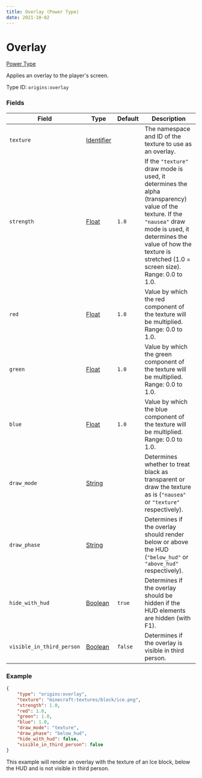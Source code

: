 ```yaml
---
title: Overlay (Power Type)
date: 2021-10-02
---
```


# Overlay

[Power Type](../power_types.md)

Applies an overlay to the player's screen.

Type ID: `origins:overlay`

### Fields

Field | Type | Default | Description
------|------|---------|-------------
`texture` | [Identifier](../types/data_types/identifier.md) | | The namespace and ID of the texture to use as an overlay.
`strength` | [Float](../types/data_types/float.md) | `1.0` | If the `"texture"` draw mode is used, it determines the alpha (transparency) value of the texture. If the `"nausea"` draw mode is used, it determines the value of how the texture is stretched (1.0 = screen size). Range: 0.0 to 1.0.
`red` | [Float](../types/data_types/float.md) | `1.0 `| Value by which the red component of the texture will be multiplied. Range: 0.0 to 1.0.
`green` | [Float](../types/data_types/float.md) | `1.0` | Value by which the green component of the texture will be multiplied. Range: 0.0 to 1.0.
`blue` | [Float](../types/data_types/float.md) | `1.0` | Value by which the blue component of the texture will be multiplied. Range: 0.0 to 1.0.
`draw_mode` | [String](../data_types/string.md) | | Determines whether to treat black as transparent or draw the texture as is (`"nausea"` or `"texture"` respectively).
`draw_phase` | [String](../data_types/string.md) | | Determines if the overlay should render below or above the HUD (`"below_hud"` or `"above_hud"` respectively).
`hide_with_hud` | [Boolean](../types/data_types/boolean.md) | `true` | Determines if the overlay should be hidden if the HUD elements are hidden (with F1).
`visible_in_third_person` | [Boolean](../types/data_types/boolean.md) | `false` | Determines if the overlay is visible in third person.

### Example
```json
{
    "type": "origins:overlay",
    "texture": "minecraft:textures/block/ice.png",
    "strength": 1.0,
    "red": 1.0,
    "green": 1.0,
    "blue": 1.0,
    "draw_mode": "texture",
    "draw_phase": "below_hud",
    "hide_with_hud": false,
    "visible_in_third_person": false
}
```
This example will render an overlay with the texture of an Ice block, below the HUD and is not visible in third person.
